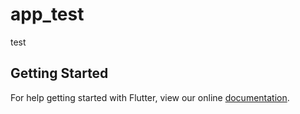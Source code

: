 # app_test

test

## Getting Started

For help getting started with Flutter, view our online
[documentation](https://flutter.io/).
